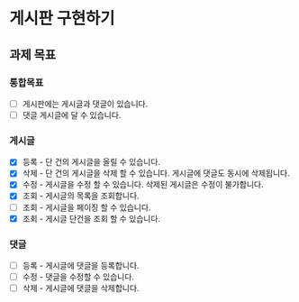 # 게시판 구현하기

## 과제 목표

### 통합목표

- [ ] 게시판에는 게시글과 댓글이 있습니다.
- [ ] 댓글 게시글에 달 수 있습니다.

### 게시글

- [X] 등록 - 단 건의 게시글을 올릴 수 있습니다.
- [X] 삭제 - 단 건의 게시글을 삭제 할 수 있습니다. 게시글에 댓글도 동시에 삭제됩니다.
- [X] 수정 - 게시글을 수정 할 수 있습니다. 삭제된 게시글은 수정이 불가합니다.
- [X] 조회 - 게시글의 목록을 조회합니다.
- [ ] 조회 - 게시글을 페이징 할 수 있습니다.
- [X] 조회 - 게시글 단건을 조회 할 수 있습니다.

### 댓글

- [ ] 등록 - 게시글에 댓글을 등록합니다.
- [ ] 수정 - 댓글을 수정할 수 있습니다.
- [ ] 삭제 - 게시글에 댓글을 삭제합니다.
